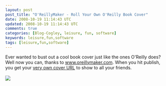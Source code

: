 ```yaml
---           
layout: post
post_title: "O'ReillyMaker - Roll Your Own O'Reilly Book Cover"
date: 2008-10-19 11:14:43 UTC
updated: 2008-10-19 11:14:43 UTC
comments: true
categories: [Blog-Cogley, leisure, fun, software]
keywords: leisure,fun,software
tags: [leisure,fun,software]
---
```

 
Ever wanted to bust out a cool book cover just like the ones O'Reilly does? Well now you can, thanks to www.oreillymaker.com. When you hit publish, you get your [very own cover URL](http://www.oreillymaker.com/link/17821/panic-sweat-fear/) to show to all your friends. <br /><br /><img class="right" src="http://rick.cogley.info/blog/index_files/oreillymkerrollyourowno_1.jpg" /><br /><br /><br /><br />[<br />](http://farm4.static.flickr.com/3085/2585730158_e478ceb5f3_o.jpg)